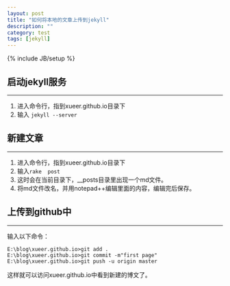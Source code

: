 ```yaml
---
layout: post
title: "如何将本地的文章上传到jekyll"
description: ""
category: test
tags: [jekyll]
---
```

{% include JB/setup %}
## 启动jekyll服务 ##
* * *    	 
1. 进入命令行，指到xueer.github.io目录下
1. 输入 ```jekyll --server  ``` 
		 
## 新建文章 ##
* * *
1. 进入命令行，指到xueer.github.io目录下
1. 输入``` rake  post ``` 
1. 这时会在当前目录下，__posts目录里出现一个md文件。
1. 将md文件改名，并用notepad++编辑里面的内容，编辑完后保存。
		 
## 上传到github中 ##
***
输入以下命令：   

    E:\blog\xueer.github.io>git add .
    E:\blog\xueer.github.io>git commit -m"first page"
    E:\blog\xueer.github.io>git push -u origin master

这样就可以访问xueer.github.io中看到新建的博文了。